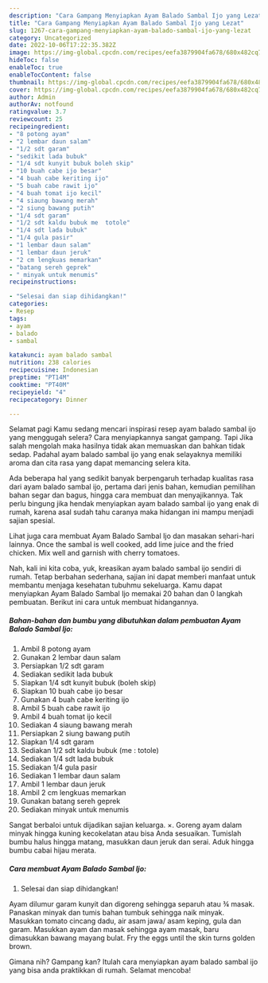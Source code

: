 ```yaml
---
description: "Cara Gampang Menyiapkan Ayam Balado Sambal Ijo yang Lezat"
title: "Cara Gampang Menyiapkan Ayam Balado Sambal Ijo yang Lezat"
slug: 1267-cara-gampang-menyiapkan-ayam-balado-sambal-ijo-yang-lezat
category: Uncategorized
date: 2022-10-06T17:22:35.382Z
image: https://img-global.cpcdn.com/recipes/eefa3879904fa678/680x482cq70/ayam-balado-sambal-ijo-foto-resep-utama.jpg
hideToc: false
enableToc: true
enableTocContent: false
thumbnail: https://img-global.cpcdn.com/recipes/eefa3879904fa678/680x482cq70/ayam-balado-sambal-ijo-foto-resep-utama.jpg
cover: https://img-global.cpcdn.com/recipes/eefa3879904fa678/680x482cq70/ayam-balado-sambal-ijo-foto-resep-utama.jpg
author: Admin
authorAv: notfound
ratingvalue: 3.7
reviewcount: 25
recipeingredient:
- "8 potong ayam"
- "2 lembar daun salam"
- "1/2 sdt garam"
- "sedikit lada bubuk"
- "1/4 sdt kunyit bubuk boleh skip"
- "10 buah cabe ijo besar"
- "4 buah cabe keriting ijo"
- "5 buah cabe rawit ijo"
- "4 buah tomat ijo kecil"
- "4 siaung bawang merah"
- "2 siung bawang putih"
- "1/4 sdt garam"
- "1/2 sdt kaldu bubuk me  totole"
- "1/4 sdt lada bubuk"
- "1/4 gula pasir"
- "1 lembar daun salam"
- "1 lembar daun jeruk"
- "2 cm lengkuas memarkan"
- "batang sereh geprek"
- " minyak untuk menumis"
recipeinstructions:

- "Selesai dan siap dihidangkan!"
categories:
- Resep
tags:
- ayam
- balado
- sambal

katakunci: ayam balado sambal 
nutrition: 238 calories
recipecuisine: Indonesian
preptime: "PT14M"
cooktime: "PT40M"
recipeyield: "4"
recipecategory: Dinner

---
```



Selamat pagi Kamu sedang mencari inspirasi resep ayam balado sambal ijo yang menggugah selera? Cara menyiapkannya sangat gampang. Tapi Jika salah mengolah maka hasilnya tidak akan memuaskan dan bahkan tidak sedap. Padahal ayam balado sambal ijo yang enak selayaknya memiliki aroma dan cita rasa yang dapat memancing selera kita.


Ada beberapa hal yang sedikit banyak berpengaruh terhadap kualitas rasa dari ayam balado sambal ijo, pertama dari jenis bahan, kemudian pemilihan bahan segar dan bagus, hingga cara membuat dan menyajikannya. Tak perlu bingung jika hendak menyiapkan ayam balado sambal ijo yang enak di rumah, karena asal sudah tahu caranya maka hidangan ini mampu menjadi sajian spesial.

Lihat juga cara membuat Ayam Balado Sambal Ijo dan masakan sehari-hari lainnya. Once the sambal is well cooked, add lime juice and the fried chicken. Mix well and garnish with cherry tomatoes.


Nah, kali ini kita coba, yuk, kreasikan ayam balado sambal ijo sendiri di rumah. Tetap berbahan sederhana, sajian ini dapat memberi manfaat untuk membantu menjaga kesehatan tubuhmu sekeluarga. Kamu dapat menyiapkan Ayam Balado Sambal Ijo memakai 20 bahan dan 0 langkah pembuatan. Berikut ini cara untuk membuat hidangannya.

<!--inarticleads1-->

##### Bahan-bahan dan bumbu yang dibutuhkan dalam pembuatan Ayam Balado Sambal Ijo:

1. Ambil 8 potong ayam
1. Gunakan 2 lembar daun salam
1. Persiapkan 1/2 sdt garam
1. Sediakan sedikit lada bubuk
1. Siapkan 1/4 sdt kunyit bubuk (boleh skip)
1. Siapkan 10 buah cabe ijo besar
1. Gunakan 4 buah cabe keriting ijo
1. Ambil 5 buah cabe rawit ijo
1. Ambil 4 buah tomat ijo kecil
1. Sediakan 4 siaung bawang merah
1. Persiapkan 2 siung bawang putih
1. Siapkan 1/4 sdt garam
1. Sediakan 1/2 sdt kaldu bubuk (me : totole)
1. Sediakan 1/4 sdt lada bubuk
1. Sediakan 1/4 gula pasir
1. Sediakan 1 lembar daun salam
1. Ambil 1 lembar daun jeruk
1. Ambil 2 cm lengkuas memarkan
1. Gunakan batang sereh geprek
1. Sediakan  minyak untuk menumis


Sangat berbaloi untuk dijadikan sajian keluarga. ×. Goreng ayam dalam minyak hingga kuning kecokelatan atau bisa Anda sesuaikan. Tumislah bumbu halus hingga matang, masukkan daun jeruk dan serai. Aduk hingga bumbu cabai hijau merata. 

<!--inarticleads2-->

##### Cara membuat Ayam Balado Sambal Ijo:


1. Selesai dan siap dihidangkan!

Ayam dilumur garam kunyit dan digoreng sehingga separuh atau ¾ masak. Panaskan minyak dan tumis bahan tumbuk sehingga naik minyak. Masukkan tomato cincang dadu, air asam jawa/ asam keping, gula dan garam. Masukkan ayam dan masak sehingga ayam masak, baru dimasukkan bawang mayang bulat. Fry the eggs until the skin turns golden brown. 

Gimana nih? Gampang kan? Itulah cara menyiapkan ayam balado sambal ijo yang bisa anda praktikkan di rumah. Selamat mencoba!
